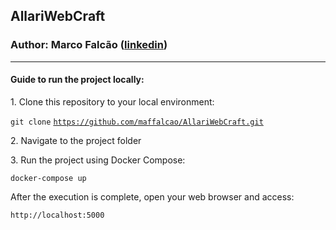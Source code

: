 ## AllariWebCraft

### Author: Marco Falcão ([linkedin](https://www.linkedin.com/in/maffalcao/))

---

#### Guide to run the project locally:

1\. Clone this repository to your local environment: 

`git clone` [`https://github.com/maffalcao/AllariWebCraft.git`](https://github.com/maffalcao/AllariWebCraft.git)

2\. Navigate to the project folder

3\. Run the project using Docker Compose:

`docker-compose up`

After the execution is complete, open your web browser and access:

`http://localhost:5000`
